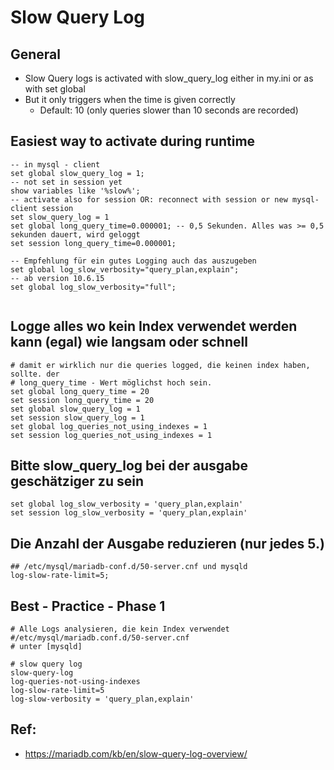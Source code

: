 # Slow Query Log

## General 

  * Slow Query logs is activated with slow_query_log either in my.ini or as with set global
  * But it only triggers when the time is given correctly
    * Default: 10 (only queries slower than 10 seconds are recorded) 

## Easiest way to activate during runtime 

```
-- in mysql - client
set global slow_query_log = 1;
-- not set in session yet
show variables like '%slow%';
-- activate also for session OR: reconnect with session or new mysql-client session 
set slow_query_log = 1
set global long_query_time=0.000001; -- 0,5 Sekunden. Alles was >= 0,5 sekunden dauert, wird geloggt 
set session long_query_time=0.000001;

-- Empfehlung für ein gutes Logging auch das auszugeben
set global log_slow_verbosity="query_plan,explain";
-- ab version 10.6.15
set global log_slow_verbosity="full";
```

```

````


## Logge alles wo kein Index verwendet werden kann (egal) wie langsam oder schnell 

```
# damit er wirklich nur die queries logged, die keinen index haben, sollte. der 
# long_query_time - Wert möglichst hoch sein. 
set global long_query_time = 20 
set session long_query_time = 20
set global slow_query_log = 1
set session slow_query_log = 1 
set global log_queries_not_using_indexes = 1
set session log_queries_not_using_indexes = 1 

```

## Bitte slow_query_log bei der ausgabe geschätziger zu sein

```
set global log_slow_verbosity = 'query_plan,explain'
set session log_slow_verbosity = 'query_plan,explain'

```

## Die Anzahl der Ausgabe reduzieren (nur jedes 5.) 

```
## /etc/mysql/mariadb-conf.d/50-server.cnf und mysqld 
log-slow-rate-limit=5;
```

## Best - Practice - Phase 1 

```
# Alle Logs analysieren, die kein Index verwendet 
#/etc/mysql/mariadb.conf.d/50-server.cnf 
# unter [mysqld]

# slow query log 
slow-query-log
log-queries-not-using-indexes
log-slow-rate-limit=5
log-slow-verbosity = 'query_plan,explain'
```


## Ref: 

 * https://mariadb.com/kb/en/slow-query-log-overview/
